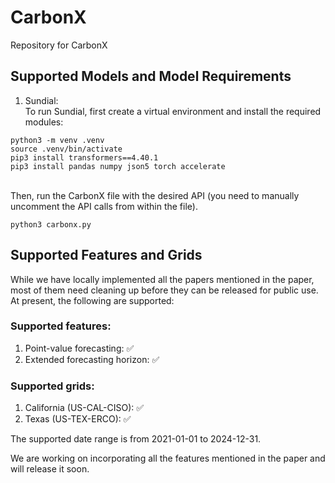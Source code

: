 # CarbonX
Repository for CarbonX

## Supported Models and Model Requirements
1. Sundial:
<br> To run Sundial, first create a virtual environment and install the required modules:
```
python3 -m venv .venv
source .venv/bin/activate
pip3 install transformers==4.40.1
pip3 install pandas numpy json5 torch accelerate
```
<br> Then, run the CarbonX file with the desired API (you need to manually uncomment the API calls from within the file).
```
python3 carbonx.py 
```

## Supported Features and Grids
While we have locally implemented all the papers mentioned in the paper, most of them need cleaning up before they can be released for public use. At present, the following are supported:

### Supported features:
1. Point-value forecasting: :white_check_mark:
2. Extended forecasting horizon: :white_check_mark:

### Supported grids:
1. California (US-CAL-CISO): :white_check_mark:
2. Texas (US-TEX-ERCO): :white_check_mark:

The supported date range is from 2021-01-01 to 2024-12-31.

We are working on incorporating all the features mentioned in the paper and will release it soon.
